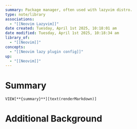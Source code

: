 ```yaml
---
summary: Package manager, often used with lazyvim distro.
type: note/library
associations:
  - "[[Neovim Lazyvim]]"
date created: Tuesday, April 1st 2025, 10:18:01 am
date modified: Tuesday, April 1st 2025, 10:18:34 am
library_of:
  - "[[Neovim]]"
concepts:
  - "[[Neovim lazy plugin config]]"
up:
  - "[[Neovim]]"
---
```

# Summary
`VIEW[**{summary}**][text(renderMarkdown)]`

# Additional Background